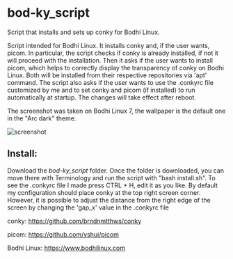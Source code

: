 # bod-ky_script
Script that installs and sets up conky for Bodhi Linux.

Script intended for Bodhi Linux. It installs conky and, if the user wants, picom. In particular, the script checks if conky is already installed, if not it will proceed with the installation. Then it asks if the user wants to install picom, which helps to correctly display the transparency of conky on Bodhi Linux. Both will be installed from their respective repositories via 'apt' command. The script also asks if the user wants to use the .conkyrc file customized by me and to set conky and picom (if installed) to run automatically at startup. The changes will take effect after reboot. 

The screenshot was taken on Bodhi Linux 7, the wallpaper is the default one in the "Arc dark" theme.

![screenshot](https://github.com/user-attachments/assets/85e0e8d4-86cb-45fd-9d29-a9f986c17399)

**Install:**
------------
Download the _bod-ky_script_ folder. Once the folder is downloaded, you can move there with Terminology and run the script with "bash install.sh". To see the .conkyrc file I made press CTRL + H, edit it as you like. By default my configuration should place conky at the top right screen corner. However, it is possible to adjust the distance from the right edge of the screen by changing the 'gap_x' value in the .conkyrc file

conky: https://github.com/brndnmtthws/conky

picom: https://github.com/yshui/picom

Bodhi Linux: https://www.bodhilinux.com
